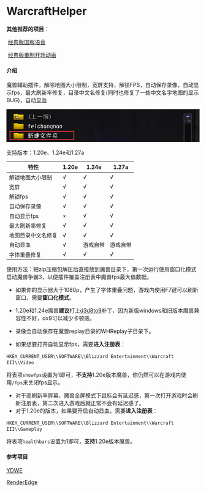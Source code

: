 # WarcraftHelper

**其他推荐的项目**：

​	[经典版国服语音](https://github.com/LoveBeforT/war3-chinese-voice)

​	[经典版重制开场动画](https://github.com/LoveBeforT/war3-reforged-movie)

#### 介绍

魔兽辅助插件，解除地图大小限制，宽屏支持，解锁FPS，自动保存录像，自动显示fps，最大刷新率修复，目录中文名修复(同时也修复了一些中文名字地图的显示BUG)，自动显血

![image-20220910193304584](./.image/pathfix.png)

支持版本：1.20e、1.24e和1.27a

| 特性             | 1.20e | 1.24e | 1.27a |
| ---------------- | ----- | ----- | ----- |
| 解锁地图大小限制 | √     | √     | √     |
| 宽屏             | √     | √     | √     |
| 解锁fps          | √     | √     | √     |
| 自动保存录像     | √     | √     | √     |
| 自动显示fps      | ×     | √     | √     |
| 最大刷新率修复   | √     | √     | √     |
| 地图目录中文名修复   | √     | √     | √     |
| 自动显血 | √ | 游戏自带 | 游戏自带 |
| 字体重叠修复 | √ | √ | √ |

使用方法：把zip压缩包解压后直接放到魔兽目录下，第一次运行使用窗口化模式启动魔兽争霸3，以便插件覆盖注册表中魔兽fps最大值数据。



- 如果你的显示器大于1080p，产生了字体重叠问题，游戏内使用F7键可以刷新窗口，需要**窗口化模式**。


- 1.20e和1.24e魔兽**建议**打上[d3d8to9](https://github.com/crosire/d3d8to9)补丁，因为新版windows和旧版本魔兽兼容性不好，dx9可以减少卡顿感。

- 录像会自动保存在魔兽replay目录的WHReplay子目录下。

- 如果想要打开自动显示fps，需要**进入注册表**：

```
HKEY_CURRENT_USER\\SOFTWARE\\Blizzard Entertainment\\Warcraft III\\Video
```

将表项`showfps`设置为1即可，**不支持**1.20e版本魔兽，你仍然可以在游戏内使用`/fps`来关闭fps显示。

- 对于高刷新率屏幕，魔兽全屏模式下鼠标会有延迟感，第一次打开游戏时会刷新注册表，第二次进入游戏后就正常不会有延迟感了。
- 对于1.20e的版本，如果要开启自动显血，需要**进入注册表**：

```
HKEY_CURRENT_USER\\SOFTWARE\\Blizzard Entertainment\\Warcraft III\\Gameplay
```

将表项`healthbars`设置为1即可，**支持**1.20e版本魔兽。



#### 参考项目

[YDWE](https://github.com/actboy168/YDWE)

[RenderEdge](https://github.com/ENAleksey/RenderEdge_Widescreen)

